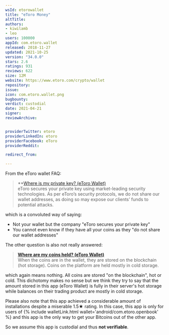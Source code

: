 ```yaml
---
wsId: etorowallet
title: "eToro Money"
altTitle: 
authors:
- kiwilamb
- leo
users: 100000
appId: com.etoro.wallet
released: 2018-11-27
updated: 2021-10-25
version: "34.0.0"
stars: 2.6
ratings: 931
reviews: 622
size: 12M
website: https://www.etoro.com/crypto/wallet
repository: 
issue: 
icon: com.etoro.wallet.png
bugbounty: 
verdict: custodial
date: 2021-04-21
signer: 
reviewArchive:


providerTwitter: etoro
providerLinkedIn: etoro
providerFacebook: eToro
providerReddit: 

redirect_from:

---
```



From the eToro wallet FAQ:

> **[Where is my private key? (eToro Wallet)](https://www.etoro.com/customer-service/help/1306618582/where-is-my-private-key-etoro-wallet/)<br>
  eToro secures your private key using market-leading security technologies. As
  per eToro’s security protocols, we do not share our wallet addresses, as doing
  so may expose our clients’ funds to potential attacks.

which is a convoluted way of saying:

* Not your wallet but the company "eToro secures your private key"
* You cannot even know if they have all your coins as they "do not share our wallet addresses"

The other question is also not really answered:

> **[Where are my coins held? (eToro Wallet)](https://www.etoro.com/customer-service/help/1306618852/where-are-my-coins-held-etoro-wallet/)**<br>
  When the coins are in the wallet, they are stored on the blockchain (hot storage). Coins on the platform are held mostly in cold storage.

which again means nothing. All coins are stored "on the blockchain", hot or
cold. This dichotomy makes no sense but we think they try to say that the amount
stored in this app (eToro Wallet) is fully in their server's hot storage while
balances on their trading product are mostly in cold storage.

Please also note that this app achieved a considerable amount of installations
despite a miserable 1.5★ rating. In
this case, this app is only for users of
{% include walletLink.html wallet='android/com.etoro.openbook' %} and this app is the only way to
get your Bitcoins out of the other app.

So we assume this app is custodial and thus **not verifiable**.
